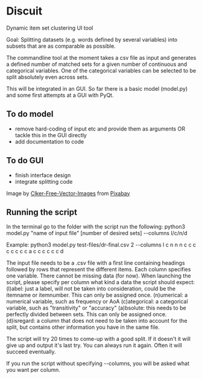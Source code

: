 # Discuit

Dynamic item set clustering UI tool

Goal: Splitting datasets (e.g. words defined by several variables) into subsets that are as comparable as possible.


The commandline tool at the moment takes a csv file as input and generates a defined number of matched sets for a given number of continuous and categorical variables. One of the categorical variables can be selected to be split absolutely even across sets.

This will be integrated in an GUI. So far there is a basic model (model.py) and some first attempts at a GUI with PyQt.

## To do model
- remove hard-coding of input etc and provide them as arguments OR tackle this in the GUI directly
- add documentation to code

## To do GUI
- finish interface design
- integrate splitting code 


Image by [Clker-Free-Vector-Images](https://pixabay.com/users/clker-free-vector-images-3736/?utm_source=link-attribution&amp;utm_medium=referral&amp;utm_campaign=image&amp;utm_content=304801) from [Pixabay](https://pixabay.com/?utm_source=link-attribution&amp;utm_medium=referral&amp;utm_campaign=image&amp;utm_content=304801)

## Running the script
In the terminal go to the folder with the script run the following: 
python3 model.py "name of input file" [number of desired sets] --columns l/c/n/d

Example: python3 model.py test-files/dr-final.csv 2 --columns l c n n n c c c c c c c c a c c c c c c d

The input file needs to be a .csv file with a first line containing headings followed by rows that 
represent the different items. Each column specifies one variable. There cannot be missing data (for now).
When launching the script, please specify per column what kind a data the script should expect:
(l)abel: just a label, will not be taken into consideration, could be the itemname or itemnumber. This can only be assigned once.
(n)umerical: a numerical variable, such as frequency or AoA
(c)ategorical: a categorical variable, such as "transitivity" or "accuracy"
(a)bsolute: this needs to be perfectly divided between sets. This can only be assigned once.
(d)isregard: a column that does not need to be taken into account for the split, but contains other information you have in the same file.

The script will try 20 times to come-up with a good split. If it doesn't it will give up and output it's last try.
You can always run it again. Often it will succeed eventually.

If you run the script without specifying --columns, you will be asked what you want per column.




